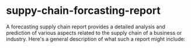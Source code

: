 # suppy-chain-forcasting-report
A forecasting supply chain report provides a detailed analysis and prediction of various aspects related to the supply chain of a business or industry. Here's a general description of what such a report might include:
